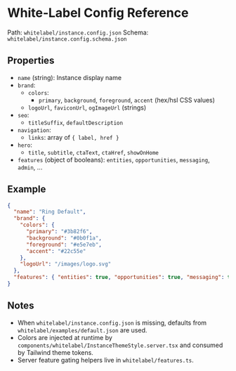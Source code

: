 # White‑Label Config Reference

Path: `whitelabel/instance.config.json`
Schema: `whitelabel/instance.config.schema.json`

## Properties
- `name` (string): Instance display name
- `brand`:
  - `colors`:
    - `primary`, `background`, `foreground`, `accent` (hex/hsl CSS values)
  - `logoUrl`, `faviconUrl`, `ogImageUrl` (strings)
- `seo`:
  - `titleSuffix`, `defaultDescription`
- `navigation`:
  - `links`: array of `{ label, href }`
- `hero`:
  - `title`, `subtitle`, `ctaText`, `ctaHref`, `showOnHome`
- `features` (object of booleans): `entities`, `opportunities`, `messaging`, `admin`, ...

## Example
```json
{
  "name": "Ring Default",
  "brand": {
    "colors": {
      "primary": "#3b82f6",
      "background": "#0b0f1a",
      "foreground": "#e5e7eb",
      "accent": "#22c55e"
    },
    "logoUrl": "/images/logo.svg"
  },
  "features": { "entities": true, "opportunities": true, "messaging": true }
}
```

## Notes
- When `whitelabel/instance.config.json` is missing, defaults from `whitelabel/examples/default.json` are used.
- Colors are injected at runtime by `components/whitelabel/InstanceThemeStyle.server.tsx` and consumed by Tailwind theme tokens.
- Server feature gating helpers live in `whitelabel/features.ts`.
